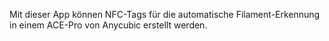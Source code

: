 Mit dieser App können NFC-Tags für die automatische Filament-Erkennung in einem ACE-Pro von Anycubic erstellt werden.
